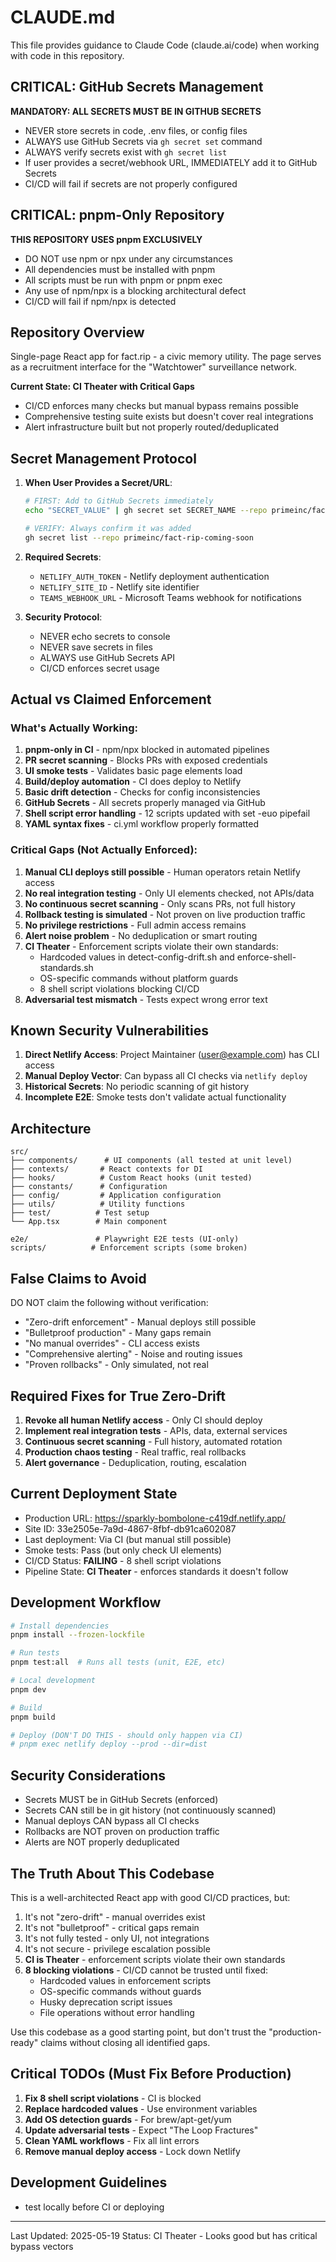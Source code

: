 # CLAUDE.md

This file provides guidance to Claude Code (claude.ai/code) when working with code in this repository.

## CRITICAL: GitHub Secrets Management

**MANDATORY: ALL SECRETS MUST BE IN GITHUB SECRETS**
- NEVER store secrets in code, .env files, or config files
- ALWAYS use GitHub Secrets via `gh secret set` command
- ALWAYS verify secrets exist with `gh secret list`
- If user provides a secret/webhook URL, IMMEDIATELY add it to GitHub Secrets
- CI/CD will fail if secrets are not properly configured

## CRITICAL: pnpm-Only Repository

**THIS REPOSITORY USES pnpm EXCLUSIVELY**
- DO NOT use npm or npx under any circumstances
- All dependencies must be installed with pnpm
- All scripts must be run with pnpm or pnpm exec
- Any use of npm/npx is a blocking architectural defect
- CI/CD will fail if npm/npx is detected

## Repository Overview

Single-page React app for fact.rip - a civic memory utility. The page serves as a recruitment interface for the "Watchtower" surveillance network.

**Current State: CI Theater with Critical Gaps**
- CI/CD enforces many checks but manual bypass remains possible
- Comprehensive testing suite exists but doesn't cover real integrations
- Alert infrastructure built but not properly routed/deduplicated

## Secret Management Protocol

1. **When User Provides a Secret/URL**:
   ```bash
   # FIRST: Add to GitHub Secrets immediately
   echo "SECRET_VALUE" | gh secret set SECRET_NAME --repo primeinc/fact-rip-coming-soon

   # VERIFY: Always confirm it was added
   gh secret list --repo primeinc/fact-rip-coming-soon
   ```

2. **Required Secrets**:
   - `NETLIFY_AUTH_TOKEN` - Netlify deployment authentication
   - `NETLIFY_SITE_ID` - Netlify site identifier
   - `TEAMS_WEBHOOK_URL` - Microsoft Teams webhook for notifications

3. **Security Protocol**:
   - NEVER echo secrets to console
   - NEVER save secrets in files
   - ALWAYS use GitHub Secrets API
   - CI/CD enforces secret usage

## Actual vs Claimed Enforcement

### What's Actually Working:
1. **pnpm-only in CI** - npm/npx blocked in automated pipelines
2. **PR secret scanning** - Blocks PRs with exposed credentials
3. **UI smoke tests** - Validates basic page elements load
4. **Build/deploy automation** - CI does deploy to Netlify
5. **Basic drift detection** - Checks for config inconsistencies
6. **GitHub Secrets** - All secrets properly managed via GitHub
7. **Shell script error handling** - 12 scripts updated with set -euo pipefail
8. **YAML syntax fixes** - ci.yml workflow properly formatted

### Critical Gaps (Not Actually Enforced):
1. **Manual CLI deploys still possible** - Human operators retain Netlify access
2. **No real integration testing** - Only UI elements checked, not APIs/data
3. **No continuous secret scanning** - Only scans PRs, not full history
4. **Rollback testing is simulated** - Not proven on live production traffic
5. **No privilege restrictions** - Full admin access remains
6. **Alert noise problem** - No deduplication or smart routing
7. **CI Theater** - Enforcement scripts violate their own standards:
   - Hardcoded values in detect-config-drift.sh and enforce-shell-standards.sh
   - OS-specific commands without platform guards
   - 8 shell script violations blocking CI/CD
8. **Adversarial test mismatch** - Tests expect wrong error text

## Known Security Vulnerabilities

1. **Direct Netlify Access**: Project Maintainer (user@example.com) has CLI access
2. **Manual Deploy Vector**: Can bypass all CI checks via `netlify deploy`
3. **Historical Secrets**: No periodic scanning of git history
4. **Incomplete E2E**: Smoke tests don't validate actual functionality

## Architecture

```
src/
├── components/      # UI components (all tested at unit level)
├── contexts/       # React contexts for DI
├── hooks/          # Custom React hooks (unit tested)
├── constants/      # Configuration
├── config/         # Application configuration
├── utils/          # Utility functions
├── test/          # Test setup
└── App.tsx        # Main component

e2e/               # Playwright E2E tests (UI-only)
scripts/          # Enforcement scripts (some broken)
```

## False Claims to Avoid

DO NOT claim the following without verification:
- "Zero-drift enforcement" - Manual deploys still possible
- "Bulletproof production" - Many gaps remain
- "No manual overrides" - CLI access exists
- "Comprehensive alerting" - Noise and routing issues
- "Proven rollbacks" - Only simulated, not real

## Required Fixes for True Zero-Drift

1. **Revoke all human Netlify access** - Only CI should deploy
2. **Implement real integration tests** - APIs, data, external services
3. **Continuous secret scanning** - Full history, automated rotation
4. **Production chaos testing** - Real traffic, real rollbacks
5. **Alert governance** - Deduplication, routing, escalation

## Current Deployment State

- Production URL: https://sparkly-bombolone-c419df.netlify.app/
- Site ID: 33e2505e-7a9d-4867-8fbf-db91ca602087
- Last deployment: Via CI (but manual still possible)
- Smoke tests: Pass (but only check UI elements)
- CI/CD Status: **FAILING** - 8 shell script violations
- Pipeline State: **CI Theater** - enforces standards it doesn't follow

## Development Workflow

```bash
# Install dependencies
pnpm install --frozen-lockfile

# Run tests
pnpm test:all  # Runs all tests (unit, E2E, etc)

# Local development
pnpm dev

# Build
pnpm build

# Deploy (DON'T DO THIS - should only happen via CI)
# pnpm exec netlify deploy --prod --dir=dist
```

## Security Considerations

- Secrets MUST be in GitHub Secrets (enforced)
- Secrets CAN still be in git history (not continuously scanned)
- Manual deploys CAN bypass all CI checks
- Rollbacks are NOT proven on production traffic
- Alerts are NOT properly deduplicated

## The Truth About This Codebase

This is a well-architected React app with good CI/CD practices, but:
1. It's not "zero-drift" - manual overrides exist
2. It's not "bulletproof" - critical gaps remain
3. It's not fully tested - only UI, not integrations
4. It's not secure - privilege escalation possible
5. **CI is Theater** - enforcement scripts violate their own standards
6. **8 blocking violations** - CI/CD cannot be trusted until fixed:
   - Hardcoded values in enforcement scripts
   - OS-specific commands without guards
   - Husky deprecation script issues
   - File operations without error handling

Use this codebase as a good starting point, but don't trust the "production-ready" claims without closing all identified gaps.

## Critical TODOs (Must Fix Before Production)

1. **Fix 8 shell script violations** - CI is blocked
2. **Replace hardcoded values** - Use environment variables
3. **Add OS detection guards** - For brew/apt-get/yum
4. **Update adversarial tests** - Expect "The Loop Fractures"
5. **Clean YAML workflows** - Fix all lint errors
6. **Remove manual deploy access** - Lock down Netlify

## Development Guidelines

- test locally before CI or deploying

---
Last Updated: 2025-05-19
Status: CI Theater - Looks good but has critical bypass vectors